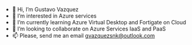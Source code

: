- 👋 Hi, I’m Gustavo Vazquez
- 👀 I’m interested in Azure services
- 🌱 I’m currently learning Azure Virtual Desktop and Fortigate on Cloud
- 💞️ I’m looking to collaborate on Azure Services IaaS and PaaS
- 📫 Please, send me an email gvazquezsnk@outlook.com

<!---
gvazquezsnk/gvazquezsnk is a ✨ special ✨ repository because its `README.md` (this file) appears on your GitHub profile.
You can click the Preview link to take a look at your changes.
--->
